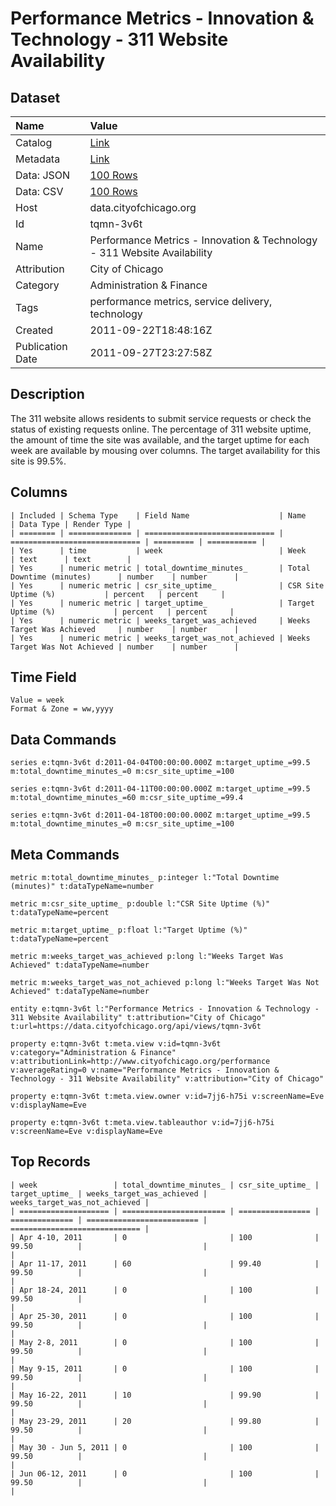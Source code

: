 # Performance Metrics - Innovation & Technology - 311 Website Availability

## Dataset

| Name | Value |
| :--- | :---- |
| Catalog | [Link](https://catalog.data.gov/dataset/performance-metrics-innovation-technology-311-website-availability-0bd85) |
| Metadata | [Link](https://data.cityofchicago.org/api/views/tqmn-3v6t) |
| Data: JSON | [100 Rows](https://data.cityofchicago.org/api/views/tqmn-3v6t/rows.json?max_rows=100) |
| Data: CSV | [100 Rows](https://data.cityofchicago.org/api/views/tqmn-3v6t/rows.csv?max_rows=100) |
| Host | data.cityofchicago.org |
| Id | tqmn-3v6t |
| Name | Performance Metrics - Innovation & Technology - 311 Website Availability |
| Attribution | City of Chicago |
| Category | Administration & Finance |
| Tags | performance metrics, service delivery, technology |
| Created | 2011-09-22T18:48:16Z |
| Publication Date | 2011-09-27T23:27:58Z |

## Description

The 311 website allows residents to submit service requests or check the status of existing requests online. The percentage of 311 website uptime, the amount of time the site was available, and the target uptime for each week are available by mousing over columns. The target availability for this site is 99.5%.

## Columns

```ls
| Included | Schema Type    | Field Name                    | Name                          | Data Type | Render Type |
| ======== | ============== | ============================= | ============================= | ========= | =========== |
| Yes      | time           | week                          | Week                          | text      | text        |
| Yes      | numeric metric | total_downtime_minutes_       | Total Downtime (minutes)      | number    | number      |
| Yes      | numeric metric | csr_site_uptime_              | CSR Site Uptime (%)           | percent   | percent     |
| Yes      | numeric metric | target_uptime_                | Target Uptime (%)             | percent   | percent     |
| Yes      | numeric metric | weeks_target_was_achieved     | Weeks Target Was Achieved     | number    | number      |
| Yes      | numeric metric | weeks_target_was_not_achieved | Weeks Target Was Not Achieved | number    | number      |
```

## Time Field

```ls
Value = week
Format & Zone = ww,yyyy
```

## Data Commands

```ls
series e:tqmn-3v6t d:2011-04-04T00:00:00.000Z m:target_uptime_=99.5 m:total_downtime_minutes_=0 m:csr_site_uptime_=100

series e:tqmn-3v6t d:2011-04-11T00:00:00.000Z m:target_uptime_=99.5 m:total_downtime_minutes_=60 m:csr_site_uptime_=99.4

series e:tqmn-3v6t d:2011-04-18T00:00:00.000Z m:target_uptime_=99.5 m:total_downtime_minutes_=0 m:csr_site_uptime_=100
```

## Meta Commands

```ls
metric m:total_downtime_minutes_ p:integer l:"Total Downtime (minutes)" t:dataTypeName=number

metric m:csr_site_uptime_ p:double l:"CSR Site Uptime (%)" t:dataTypeName=percent

metric m:target_uptime_ p:float l:"Target Uptime (%)" t:dataTypeName=percent

metric m:weeks_target_was_achieved p:long l:"Weeks Target Was Achieved" t:dataTypeName=number

metric m:weeks_target_was_not_achieved p:long l:"Weeks Target Was Not Achieved" t:dataTypeName=number

entity e:tqmn-3v6t l:"Performance Metrics - Innovation & Technology - 311 Website Availability" t:attribution="City of Chicago" t:url=https://data.cityofchicago.org/api/views/tqmn-3v6t

property e:tqmn-3v6t t:meta.view v:id=tqmn-3v6t v:category="Administration & Finance" v:attributionLink=http://www.cityofchicago.org/performance v:averageRating=0 v:name="Performance Metrics - Innovation & Technology - 311 Website Availability" v:attribution="City of Chicago"

property e:tqmn-3v6t t:meta.view.owner v:id=7jj6-h75i v:screenName=Eve v:displayName=Eve

property e:tqmn-3v6t t:meta.view.tableauthor v:id=7jj6-h75i v:screenName=Eve v:displayName=Eve
```

## Top Records

```ls
| week                 | total_downtime_minutes_ | csr_site_uptime_ | target_uptime_ | weeks_target_was_achieved | weeks_target_was_not_achieved | 
| ==================== | ======================= | ================ | ============== | ========================= | ============================= | 
| Apr 4-10, 2011       | 0                       | 100              | 99.50          |                           |                               | 
| Apr 11-17, 2011      | 60                      | 99.40            | 99.50          |                           |                               | 
| Apr 18-24, 2011      | 0                       | 100              | 99.50          |                           |                               | 
| Apr 25-30, 2011      | 0                       | 100              | 99.50          |                           |                               | 
| May 2-8, 2011        | 0                       | 100              | 99.50          |                           |                               | 
| May 9-15, 2011       | 0                       | 100              | 99.50          |                           |                               | 
| May 16-22, 2011      | 10                      | 99.90            | 99.50          |                           |                               | 
| May 23-29, 2011      | 20                      | 99.80            | 99.50          |                           |                               | 
| May 30 - Jun 5, 2011 | 0                       | 100              | 99.50          |                           |                               | 
| Jun 06-12, 2011      | 0                       | 100              | 99.50          |                           |                               | 
```